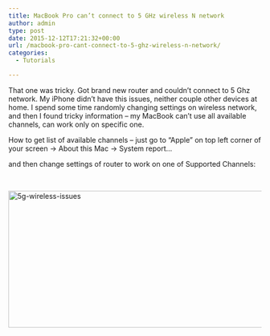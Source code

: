 ```yaml
---
title: MacBook Pro can’t connect to 5 GHz wireless N network
author: admin
type: post
date: 2015-12-12T17:21:32+00:00
url: /macbook-pro-cant-connect-to-5-ghz-wireless-n-network/
categories:
  - Tutorials

---
```

That one was tricky. Got brand new router and couldn&#8217;t connect to 5 Ghz network. My iPhone didn&#8217;t have this issues, neither couple other devices at home. I spend some time randomly changing settings on wireless network, and then I found tricky information &#8211; my MacBook can&#8217;t use all available channels, can work only on specific one.

<!--more-->

How to get list of available channels &#8211; just go to &#8220;Apple&#8221; on top left corner of your screen -> About this Mac -> System report&#8230;

and then change settings of router to work on one of Supported Channels:

&nbsp;

[<img loading="lazy" class="alignnone size-large wp-image-314" src="http://www.jasinski.us/images/2015/12/5g-wireless-issues-1024x431.png" alt="5g-wireless-issues" width="648" height="273" srcset="http://www.jasinski.us/images/2015/12/5g-wireless-issues-1024x431.png 1024w, http://www.jasinski.us/images/2015/12/5g-wireless-issues-300x126.png 300w, http://www.jasinski.us/images/2015/12/5g-wireless-issues.png 1640w" sizes="(max-width: 648px) 100vw, 648px" />][1]

 [1]: http://www.jasinski.us/images/2015/12/5g-wireless-issues.png